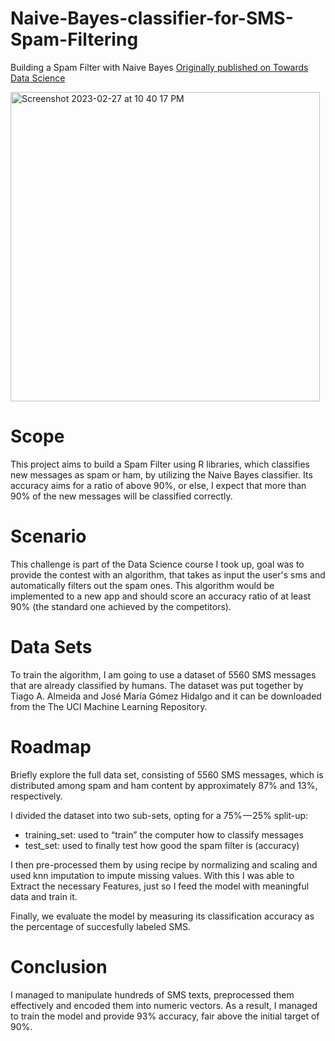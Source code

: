 # Naive-Bayes-classifier-for-SMS-Spam-Filtering

Building a Spam Filter with Naive Bayes
[Originally published on Towards Data Science](https://towardsdatascience.com/how-to-build-and-apply-naive-bayes-classification-for-spam-filtering-2b8d3308501)

<img width="495" alt="Screenshot 2023-02-27 at 10 40 17 PM" src="https://user-images.githubusercontent.com/56044346/221774401-0c8f478a-172c-453c-80b4-8f14e63301cf.png">


# Scope
This project aims to build a Spam Filter using R libraries, which classifies new messages as spam or ham, by utilizing the Naive Bayes classifier. Its accuracy aims for a ratio of above 90%, or else, I expect that more than 90% of the new messages will be classified correctly.

# Scenario
This challenge is part of the Data Science course I took up, goal was to provide the contest with an algorithm, that takes as input the user's sms and automatically filters out the spam ones. This algorithm would be implemented to a new app and should score an accuracy ratio of at least 90% (the standard one achieved by the competitors).

# Data Sets
To train the algorithm, I am going to use a dataset of 5560 SMS messages that are already classified by humans. The dataset was put together by Tiago A. Almeida and José María Gómez Hidalgo and it can be downloaded from the The UCI Machine Learning Repository.

# Roadmap
Briefly explore the full data set, consisting of 5560 SMS messages, which is distributed among spam and ham content by approximately 87% and 13%, respectively.

I divided the dataset into two sub-sets, opting for a 75% — 25% split-up:

- training_set: used to “train” the computer how to classify messages
- test_set: used to finally test how good the spam filter is (accuracy)

I then pre-processed them by using recipe by normalizing and scaling and used knn imputation to impute missing values. With this I was able to Extract the necessary Features, just so I feed the model with meaningful data and train it.

Finally, we evaluate the model by measuring its classification accuracy as the percentage of succesfully labeled SMS.

# Conclusion
I managed to manipulate hundreds of SMS texts, preprocessed them effectively and encoded them into numeric vectors. As a result, I managed to train the model and provide 93% accuracy, fair above the initial target of 90%.

